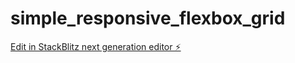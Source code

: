 # simple_responsive_flexbox_grid

[Edit in StackBlitz next generation editor ⚡️](https://stackblitz.com/~/github.com/cssninja/simple_responsive_flexbox_grid)